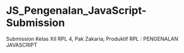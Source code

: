# JS_Pengenalan_JavaScript-Submission
Submission Kelas XII RPL 4, Pak Zakaria; Produktif RPL : PENGENALAN JAVASCRIPT

